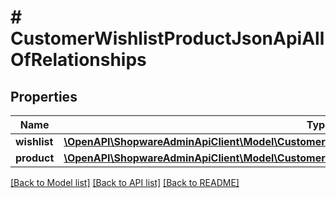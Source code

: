 # # CustomerWishlistProductJsonApiAllOfRelationships

## Properties

Name | Type | Description | Notes
------------ | ------------- | ------------- | -------------
**wishlist** | [**\OpenAPI\ShopwareAdminApiClient\Model\CustomerWishlistProductJsonApiAllOfRelationshipsWishlist**](CustomerWishlistProductJsonApiAllOfRelationshipsWishlist.md) |  | [optional]
**product** | [**\OpenAPI\ShopwareAdminApiClient\Model\CustomerWishlistProductJsonApiAllOfRelationshipsProduct**](CustomerWishlistProductJsonApiAllOfRelationshipsProduct.md) |  | [optional]

[[Back to Model list]](../../README.md#models) [[Back to API list]](../../README.md#endpoints) [[Back to README]](../../README.md)
